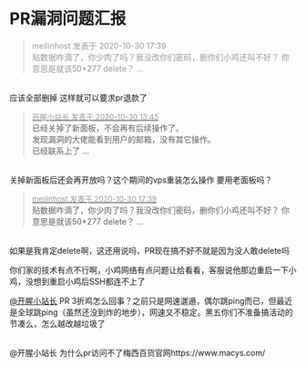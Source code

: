 # PR漏洞问题汇报


<div class="quote"><blockquote><font color="#999999">meilinhost 发表于 2020-10-30 17:39</font><br />
<font color="#999999">贴数据咋滴了，你少肉了吗？我没改你们密码，删你们小鸡还叫不好？ 你意思是就该50*277 delete？ ...</font></blockquote></div><br />
应该全部删掉 这样就可以要求pr退款了

<div class="quote"><blockquote><font size="2"><a href="https://www.hostloc.com/forum.php?mod=redirect&amp;goto=findpost&amp;pid=9374909&amp;ptid=760211" target="_blank"><font color="#999999">开腥小站长 发表于 2020-10-30 13:45</font></a></font><br />
已经关掉了新面板，不会再有后续操作了。<br />
发现漏洞的大佬能看到用户的邮箱，没有其它操作。<br />
已经联系上了 ...</blockquote></div><br />
关掉新面板后还会再开放吗？这个期间的vps重装怎么操作 要用老面板吗？

<div class="quote"><blockquote><font size="2"><a href="https://www.hostloc.com/forum.php?mod=redirect&amp;goto=findpost&amp;pid=9376241&amp;ptid=760211" target="_blank"><font color="#999999">meilinhost 发表于 2020-10-30 17:39</font></a></font><br />
贴数据咋滴了，你少肉了吗？我没改你们密码，删你们小鸡还叫不好？ 你意思是就该50*277 delete？ ...</blockquote></div><br />
如果是我肯定delete啊，这还用说吗，PR现在搞不好不就是因为没人敢delete吗

你们家的技术有点不行啊，小鸡网络有点问题让给看看，客服说他那边重启一下小鸡，没想到重启小鸡后SSH都连不上了

<a href="https://www.hostloc.com/home.php?mod=space&amp;uid=46233" target="_blank">@开腥小站长</a> PR 3折鸡怎么回事？之前只是网速邋遢，偶尔跳ping而已，但最近是全球跳ping（虽然还没到炸的地步），网速又不稳定。黑五你们不准备搞活动的节凑么，怎么越改越垃圾了

<br />
@开腥小站长 为什么pr访问不了梅西百货官网https://www.macys.com/<img src="static/image/smiley/default/sad.gif" smilieid="2" border="0" alt="" /><img src="static/image/smiley/default/sad.gif" smilieid="2" border="0" alt="" />
